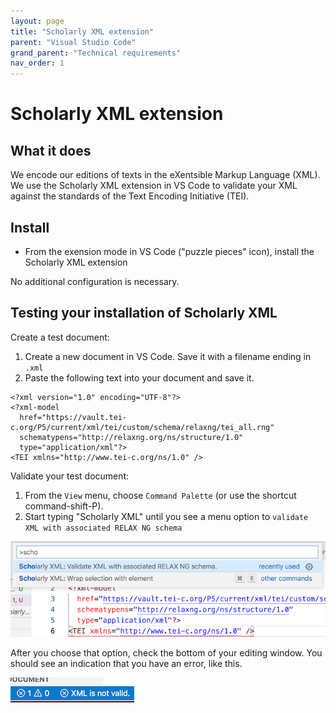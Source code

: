 ```yaml
---
layout: page
title: "Scholarly XML extension"
parent: "Visual Studio Code"
grand_parent: "Technical requirements"
nav_order: 1
---
```



# Scholarly XML extension


## What it does

We encode our editions of texts in the eXentsible Markup Language (XML).  We use the Scholarly XML extension in VS Code to validate your XML against the standards of the Text Encoding Initiative (TEI).


## Install

- From the exension mode in VS Code ("puzzle pieces" icon), install the Scholarly XML extension

No additional configuration is necessary.

## Testing your installation of Scholarly XML


Create a test document: 

1. Create a new document in VS Code.  Save it with a filename ending in `.xml`
2. Paste the following text into your document and save it.

```
<?xml version="1.0" encoding="UTF-8"?>
<?xml-model
  href="https://vault.tei-c.org/P5/current/xml/tei/custom/schema/relaxng/tei_all.rng"
  schematypens="http://relaxng.org/ns/structure/1.0"
  type="application/xml"?>
<TEI xmlns="http://www.tei-c.org/ns/1.0" />
```

Validate your test document:

1. From the `View` menu, choose `Command Palette` (or use the shortcut command-shift-P).
2. Start typing "Scholarly XML" until you see a menu option to `validate XML with associated RELAX NG schema`


![validate](../../../imgs/scholarlyxml.png)


After you choose that option, check the bottom of your editing window.  You should see an indication that you have an error, like this.

![nope](../../../imgs/notvalid.png)

